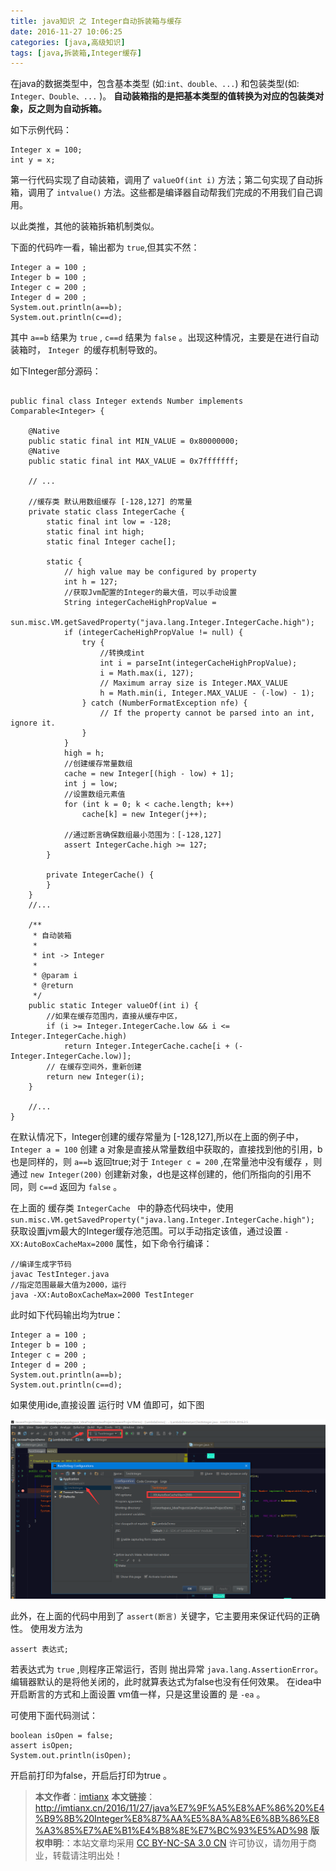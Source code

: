 ```yaml
---
title: java知识 之 Integer自动拆装箱与缓存
date: 2016-11-27 10:06:25
categories: [java,高级知识]
tags: [java,拆装箱,Integer缓存]
---
```



在java的数据类型中，包含基本类型 (如:`int、double、...`) 和包装类型(如: `Integer、Double、...` )。
**自动装箱指的是把基本类型的值转换为对应的包装类对象，反之则为自动拆箱。**<!--more-->

如下示例代码：

```
Integer x = 100;
int y = x;
```

第一行代码实现了自动装箱，调用了 `valueOf(int i)` 方法；第二句实现了自动拆箱，调用了 `intvalue()` 方法。这些都是编译器自动帮我们完成的不用我们自己调用。

以此类推，其他的装箱拆箱机制类似。

下面的代码咋一看，输出都为 `true`,但其实不然：

```
Integer a = 100 ;
Integer b = 100 ;
Integer c = 200 ;
Integer d = 200 ;
System.out.println(a==b);
System.out.println(c==d);
```

其中 `a==b` 结果为 `true` , `c==d` 结果为 `false` 。出现这种情况，主要是在进行自动装箱时， `Integer `的缓存机制导致的。

如下Integer部分源码：

```

public final class Integer extends Number implements Comparable<Integer> {

    @Native
    public static final int MIN_VALUE = 0x80000000;
    @Native
    public static final int MAX_VALUE = 0x7fffffff;
    
    // ...

    //缓存类 默认用数组缓存 [-128,127] 的常量
    private static class IntegerCache {
        static final int low = -128;
        static final int high;
        static final Integer cache[];

        static {
            // high value may be configured by property
            int h = 127;
            //获取Jvm配置的Integer的最大值，可以手动设置
            String integerCacheHighPropValue =
                    sun.misc.VM.getSavedProperty("java.lang.Integer.IntegerCache.high");
            if (integerCacheHighPropValue != null) {
                try {
                    //转换成int
                    int i = parseInt(integerCacheHighPropValue);
                    i = Math.max(i, 127);
                    // Maximum array size is Integer.MAX_VALUE
                    h = Math.min(i, Integer.MAX_VALUE - (-low) - 1);
                } catch (NumberFormatException nfe) {
                    // If the property cannot be parsed into an int, ignore it.
                }
            }
            high = h;
            //创建缓存常量数组
            cache = new Integer[(high - low) + 1];
            int j = low;
            //设置数组元素值
            for (int k = 0; k < cache.length; k++)
                cache[k] = new Integer(j++);

            //通过断言确保数组最小范围为：[-128,127]
            assert IntegerCache.high >= 127;
        }

        private IntegerCache() {
        }
    }
    //...

    /**
     * 自动装箱
     *
     * int -> Integer
     *
     * @param i
     * @return
     */
    public static Integer valueOf(int i) {
        //如果在缓存范围内，直接从缓存中区，
        if (i >= Integer.IntegerCache.low && i <= Integer.IntegerCache.high)
            return Integer.IntegerCache.cache[i + (-Integer.IntegerCache.low)];
        // 在缓存空间外，重新创建
        return new Integer(i);
    }
    
    //...
}

```

在默认情况下，Integer创建的缓存常量为 [-128,127],所以在上面的例子中，`Integer a = 100` 创建 a 对象是直接从常量数组中获取的，直接找到他的引用，b也是同样的，则 `a==b` 返回true;对于 `Integer c = 200` ,在常量池中没有缓存 ，则 通过 `new Integer(200)` 创建新对象，d也是这样创建的，他们所指向的引用不同，则 `c==d` 返回为 `false` 。


在上面的 缓存类 `IntegerCache ` 中的静态代码块中，使用 `sun.misc.VM.getSavedProperty("java.lang.Integer.IntegerCache.high");` 
获取设置jvm最大的Integer缓存池范围。可以手动指定该值，通过设置 `-XX:AutoBoxCacheMax=2000` 属性，如下命令行编译：

```
//编译生成字节码
javac TestInteger.java
//指定范围最最大值为2000，运行
java -XX:AutoBoxCacheMax=2000 TestInteger
```

此时如下代码输出均为true：

```
Integer a = 100 ;
Integer b = 100 ;
Integer c = 200 ;
Integer d = 200 ;
System.out.println(a==b);
System.out.println(c==d);
```

如果使用ide,直接设置 运行时 VM 值即可，如下图

![](/img/article_img/2016/setvmintegerMax.png)

此外，在上面的代码中用到了  `assert(断言)` 关键字，它主要用来保证代码的正确性。
使用发方法为 

```
assert 表达式;
```

若表达式为 `true` ,则程序正常运行，否则 抛出异常 `java.lang.AssertionError`。编辑器默认的是将他关闭的，此时就算表达式为false也没有任何效果。
在idea中开启断言的方式和上面设置 vm值一样，只是这里设置的 是 `-ea` 。

可使用下面代码测试：

```
boolean isOpen = false;
assert isOpen;
System.out.println(isOpen);
```

开启前打印为false，开启后打印为true 。

> **本文作者**：[imtianx](http://imtianx.cn/about)
> **本文链接**： http://imtianx.cn/2016/11/27/java%E7%9F%A5%E8%AF%86%20%E4%B9%8B%20Integer%E8%87%AA%E5%8A%A8%E6%8B%86%E8%A3%85%E7%AE%B1%E4%B8%8E%E7%BC%93%E5%AD%98
> **版权申明**:：本站文章均采用 [CC BY-NC-SA 3.0 CN](http://creativecommons.org/licenses/by-nc-sa/3.0/cn/) 许可协议，请勿用于商业，转载请注明出处！







